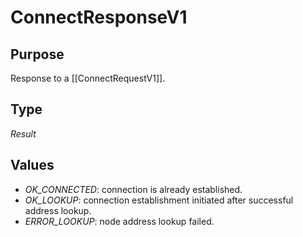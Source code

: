 # ConnectResponseV1

## Purpose

<!-- --8<-- [start:purpose] -->
Response to a [[ConnectRequestV1]].
<!-- --8<-- [end:purpose] -->

## Type

<!-- --8<-- [start:type] -->
<div class="type">

*Result*

</div>
<!-- --8<-- [end:type] -->

## Values

- *OK_CONNECTED*: connection is already established.
- *OK_LOOKUP*: connection establishment initiated after successful address lookup.
- *ERROR_LOOKUP*: node address lookup failed.
